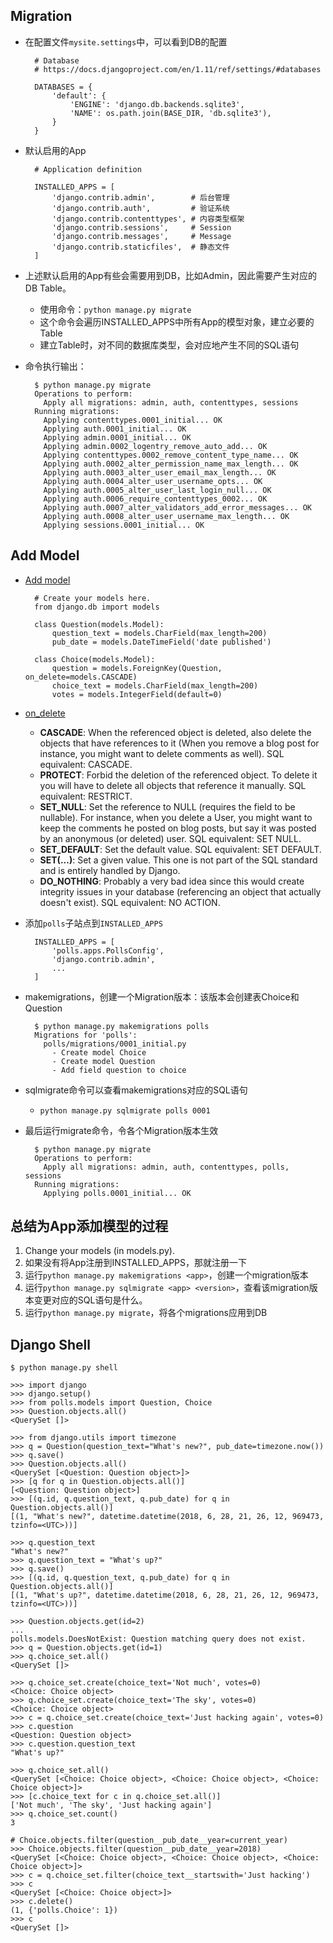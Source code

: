 ## Migration

- 在配置文件`mysite.settings`中，可以看到DB的配置

		# Database
		# https://docs.djangoproject.com/en/1.11/ref/settings/#databases
		
		DATABASES = {
		    'default': {
		        'ENGINE': 'django.db.backends.sqlite3',
		        'NAME': os.path.join(BASE_DIR, 'db.sqlite3'),
		    }
		}

- 默认启用的App

		# Application definition

		INSTALLED_APPS = [
		    'django.contrib.admin',        # 后台管理
		    'django.contrib.auth',         # 验证系统
		    'django.contrib.contenttypes', # 内容类型框架
		    'django.contrib.sessions',     # Session
		    'django.contrib.messages',     # Message 
		    'django.contrib.staticfiles',  # 静态文件
		]

- 上述默认启用的App有些会需要用到DB，比如Admin，因此需要产生对应的DB Table。
	- 使用命令：`python manage.py migrate`
	- 这个命令会遍历INSTALLED_APPS中所有App的模型对象，建立必要的Table
	- 建立Table时，对不同的数据库类型，会对应地产生不同的SQL语句
- 命令执行输出：	

		$ python manage.py migrate
		Operations to perform:
		  Apply all migrations: admin, auth, contenttypes, sessions
		Running migrations:
		  Applying contenttypes.0001_initial... OK
		  Applying auth.0001_initial... OK
		  Applying admin.0001_initial... OK
		  Applying admin.0002_logentry_remove_auto_add... OK
		  Applying contenttypes.0002_remove_content_type_name... OK
		  Applying auth.0002_alter_permission_name_max_length... OK
		  Applying auth.0003_alter_user_email_max_length... OK
		  Applying auth.0004_alter_user_username_opts... OK
		  Applying auth.0005_alter_user_last_login_null... OK
		  Applying auth.0006_require_contenttypes_0002... OK
		  Applying auth.0007_alter_validators_add_error_messages... OK
		  Applying auth.0008_alter_user_username_max_length... OK
		  Applying sessions.0001_initial... OK

## Add Model

- [Add model](02-Add-Model/mysite/polls/models.py)
	
		# Create your models here.
		from django.db import models
		
		class Question(models.Model):
		    question_text = models.CharField(max_length=200)
		    pub_date = models.DateTimeField('date published')
		
		class Choice(models.Model):
		    question = models.ForeignKey(Question, on_delete=models.CASCADE)
		    choice_text = models.CharField(max_length=200)
		    votes = models.IntegerField(default=0)
- [on_delete](https://docs.djangoproject.com/en/1.11/ref/models/fields/#django.db.models.ForeignKey.on_delete)
	- **CASCADE**: When the referenced object is deleted, also delete the objects that have references to it (When you remove a blog post for instance, you might want to delete comments as well). SQL equivalent: CASCADE.
	- **PROTECT**: Forbid the deletion of the referenced object. To delete it you will have to delete all objects that reference it manually. SQL equivalent: RESTRICT.
	- **SET_NULL**: Set the reference to NULL (requires the field to be nullable). For instance, when you delete a User, you might want to keep the comments he posted on blog posts, but say it was posted by an anonymous (or deleted) user. SQL equivalent: SET NULL.
	- **SET_DEFAULT**: Set the default value. SQL equivalent: SET DEFAULT.
	- **SET(...)**: Set a given value. This one is not part of the SQL standard and is entirely handled by Django.
	- **DO_NOTHING**: Probably a very bad idea since this would create integrity issues in your database (referencing an object that actually doesn't exist). SQL equivalent: NO ACTION.
- 添加`polls`子站点到`INSTALLED_APPS`

		INSTALLED_APPS = [
		    'polls.apps.PollsConfig',
		    'django.contrib.admin',
		    ...
		]
- makemigrations，创建一个Migration版本：该版本会创建表Choice和Question
	
		$ python manage.py makemigrations polls
		Migrations for 'polls':
		  polls/migrations/0001_initial.py
		    - Create model Choice
		    - Create model Question
		    - Add field question to choice
- sqlmigrate命令可以查看makemigrations对应的SQL语句
	- `python manage.py sqlmigrate polls 0001`
- 最后运行migrate命令，令各个Migration版本生效

		$ python manage.py migrate
		Operations to perform:
		  Apply all migrations: admin, auth, contenttypes, polls, sessions
		Running migrations:
		  Applying polls.0001_initial... OK

## 总结为App添加模型的过程

1. Change your models (in models.py).
1. 如果没有将App注册到INSTALLED_APPS，那就注册一下
1. 运行`python manage.py makemigrations <app>`，创建一个migration版本
1. 运行`python manage.py sqlmigrate <app> <version>`，查看该migration版本变更对应的SQL语句是什么。
1. 运行`python manage.py migrate`，将各个migrations应用到DB

## Django Shell

	$ python manage.py shell
	
	>>> import django
	>>> django.setup()
	>>> from polls.models import Question, Choice 
	>>> Question.objects.all()
	<QuerySet []>
	
	>>> from django.utils import timezone
	>>> q = Question(question_text="What's new?", pub_date=timezone.now())
	>>> q.save()
	>>> Question.objects.all()
	<QuerySet [<Question: Question object>]>
	>>> [q for q in Question.objects.all()]
	[<Question: Question object>]
	>>> [(q.id, q.question_text, q.pub_date) for q in Question.objects.all()]
	[(1, "What's new?", datetime.datetime(2018, 6, 28, 21, 26, 12, 969473, tzinfo=<UTC>))]
	
	>>> q.question_text
	"What's new?"
	>>> q.question_text = "What's up?"
	>>> q.save()
	>>> [(q.id, q.question_text, q.pub_date) for q in Question.objects.all()]
	[(1, "What's up?", datetime.datetime(2018, 6, 28, 21, 26, 12, 969473, tzinfo=<UTC>))]

	>>> Question.objects.get(id=2)
	...
	polls.models.DoesNotExist: Question matching query does not exist.
	>>> q = Question.objects.get(id=1)
	>>> q.choice_set.all()
	<QuerySet []>
	
	>>> q.choice_set.create(choice_text='Not much', votes=0)
	<Choice: Choice object>
	>>> q.choice_set.create(choice_text='The sky', votes=0)
	<Choice: Choice object>
	>>> c = q.choice_set.create(choice_text='Just hacking again', votes=0)
	>>> c.question
	<Question: Question object>
	>>> c.question.question_text
	"What's up?"
	
	>>> q.choice_set.all()
	<QuerySet [<Choice: Choice object>, <Choice: Choice object>, <Choice: Choice object>]>
	>>> [c.choice_text for c in q.choice_set.all()]
	['Not much', 'The sky', 'Just hacking again']
	>>> q.choice_set.count()
	3
	
	# Choice.objects.filter(question__pub_date__year=current_year)
	>>> Choice.objects.filter(question__pub_date__year=2018)
	<QuerySet [<Choice: Choice object>, <Choice: Choice object>, <Choice: Choice object>]>
	>>> c = q.choice_set.filter(choice_text__startswith='Just hacking')
	>>> c
	<QuerySet [<Choice: Choice object>]>
	>>> c.delete()
	(1, {'polls.Choice': 1})
	>>> c
	<QuerySet []>
